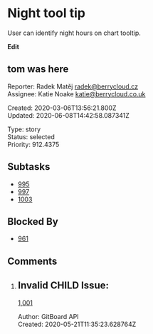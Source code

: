 # Night tool tip

User can identify night hours on chart tooltip.

**Edit**

## **tom was here**

Reporter: Radek Matěj <radek@berrycloud.cz>  
Assignee: Katie Noake <katie@berrycloud.co.uk>

Created: 2020-03-06T13:56:21.800Z  
Updated: 2020-06-08T14:42:58.087341Z

Type: story  
Status: selected  
Priority: 912.4375

## Subtasks
- [995](995.md "Add blackest theme")
- [997](997.md "Yet another one")
- [1003](1003.md "Yet another another issue")

## Blocked By
- [961](961.md "User detail tabs")

## Comments
1.  ## Invalid CHILD Issue:
    [1,001](1,001.md "This needs to be done")

    Author: GitBoard API  
    Created: 2020-05-21T11:35:23.628764Z  
